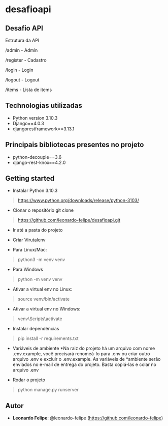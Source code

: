 # desafioapi
   
## Desafio API
 
Estrutura da API

/admin     - Admin

/register  - Cadastro

/login     - Login

/logout    - Logout

/items     - Lista de items
 
 
## Technologias utilizadas
 
* Python version 3.10.3
* Django==4.0.3
* djangorestframework==3.13.1

## Principais bibliotecas presentes no projeto
* python-decouple==3.6
* django-rest-knox==4.2.0

 
## Getting started
 
* Instalar Python 3.10.3
>    https://www.python.org/downloads/release/python-3103/

* Clonar o repositório git clone
>    https://github.com/leonardo-felipe/desafioapi.git

* Ir até a pasta do projeto

* Criar Virutalenv
* Para Linux/Mac:
> python3 -m venv venv
* Para Windows
> python -m venv venv

* Ativar a virtual env no Linux:
> source venv/bin/activate
* Ativar a virtual env no Windows:
> venv\Scripts\activate

* Instalar dependências
> pip install -r requirements.txt
* Variáveis de ambiente
*Na raiz do projeto há um arquivo com nome .env.example, você precisará renomeá-lo para .env ou criar outro arquivo .env e excluir o .env.example. As variáveis de *ambiente serão enviados no e-mail de entrega do projeto. Basta copiá-las e colar no arquivo .env

* Rodar o projeto
>    python manage.py runserver

  
## Autor
 
* **Leonardo Felipe**: @leonardo-felipe (https://github.com/leonardo-felipe)
